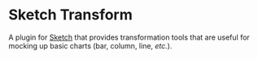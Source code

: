 # Sketch Transform

A plugin for [Sketch](http://www.sketchapp.com) that provides transformation
tools that are useful for mocking up basic charts (bar, column, line, _etc._).